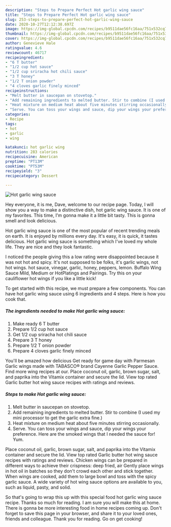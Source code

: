 ```yaml
---
description: "Steps to Prepare Perfect Hot garlic wing sauce"
title: "Steps to Prepare Perfect Hot garlic wing sauce"
slug: 253-steps-to-prepare-perfect-hot-garlic-wing-sauce
date: 2020-10-27T12:12:38.697Z
image: https://img-global.cpcdn.com/recipes/b9511dae56fc16aa/751x532cq70/hot-garlic-wing-sauce-recipe-main-photo.jpg
thumbnail: https://img-global.cpcdn.com/recipes/b9511dae56fc16aa/751x532cq70/hot-garlic-wing-sauce-recipe-main-photo.jpg
cover: https://img-global.cpcdn.com/recipes/b9511dae56fc16aa/751x532cq70/hot-garlic-wing-sauce-recipe-main-photo.jpg
author: Genevieve Hale
ratingvalue: 4.6
reviewcount: 46717
recipeingredient:
- "6 T butter"
- "1/2 cup hot sauce"
- "1/2 cup sriracha hot chili sauce"
- "3 T honey"
- "1/2 T onion powder"
- "4 cloves garlic finely minced"
recipeinstructions:
- "Melt butter in saucepan on stovetop."
- "Add remaining ingredients to melted butter. Stir to combine (I used my mini processor to get the garlic extra fine.)"
- "Heat mixture on medium heat about five minutes stirring occasionally."
- "Serve. You can toss your wings and sauce, dip your wings your preference. Here are the smoked wings that I needed the sauce for! Yum."
categories:
- Recipe
tags:
- hot
- garlic
- wing

katakunci: hot garlic wing 
nutrition: 283 calories
recipecuisine: American
preptime: "PT13M"
cooktime: "PT53M"
recipeyield: "3"
recipecategory: Dessert

---
```



![Hot garlic wing sauce](https://img-global.cpcdn.com/recipes/b9511dae56fc16aa/751x532cq70/hot-garlic-wing-sauce-recipe-main-photo.jpg)

Hey everyone, it is me, Dave, welcome to our recipe page. Today, I will show you a way to make a distinctive dish, hot garlic wing sauce. It is one of my favorites. This time, I'm gonna make it a little bit tasty. This is gonna smell and look delicious.

Hot garlic wing sauce is one of the most popular of recent trending meals on earth. It is enjoyed by millions every day. It's easy, it is quick, it tastes delicious. Hot garlic wing sauce is something which I've loved my whole life. They are nice and they look fantastic.

I noticed the people giving this a low rating were disappointed because it was not hot and spicy. It&#39;s not supposed to be folks, it&#39;s garlic wings, not hot wings. hot sauce, vinegar, garlic, honey, peppers, lemon. Buffalo Wing Sauce Mild, Medium or HotPlatings and Pairings. Try this on your cauliflower hot wings if you like a little kick!


To get started with this recipe, we must prepare a few components. You can have hot garlic wing sauce using 6 ingredients and 4 steps. Here is how you cook that.

<!--inarticleads1-->

##### The ingredients needed to make Hot garlic wing sauce:

1. Make ready 6 T butter
1. Prepare 1/2 cup hot sauce
1. Get 1/2 cup sriracha hot chili sauce
1. Prepare 3 T honey
1. Prepare 1/2 T onion powder
1. Prepare 4 cloves garlic finely minced


You&#39;ll be amazed how delicious Get ready for game day with Parmesan Garlic wings made with TABASCO® brand Cayenne Garlic Pepper Sauce. Find more wing recipes at our. Place coconut oil, garlic, brown sugar, salt, and paprika into the Vitamix container and secure the lid. View top rated Garlic butter hot wing sauce recipes with ratings and reviews. 

<!--inarticleads2-->

##### Steps to make Hot garlic wing sauce:

1. Melt butter in saucepan on stovetop.
1. Add remaining ingredients to melted butter. Stir to combine (I used my mini processor to get the garlic extra fine.)
1. Heat mixture on medium heat about five minutes stirring occasionally.
1. Serve. You can toss your wings and sauce, dip your wings your preference. Here are the smoked wings that I needed the sauce for! Yum.


Place coconut oil, garlic, brown sugar, salt, and paprika into the Vitamix container and secure the lid. View top rated Garlic butter hot wing sauce recipes with ratings and reviews. Chicken wings can be prepared in different ways to achieve their crispness: deep fried, air Gently place wings in hot oil in batches so they don&#39;t crowd each other and stick together. When wings are cooked, add them to large bowl and toss with the spicy garlic sauce. A wide variety of hot wing sauce options are available to you, such as liquid, pasty, and solid. 

So that's going to wrap this up with this special food hot garlic wing sauce recipe. Thanks so much for reading. I am sure you will make this at home. There is gonna be more interesting food in home recipes coming up. Don't forget to save this page in your browser, and share it to your loved ones, friends and colleague. Thank you for reading. Go on get cooking!
